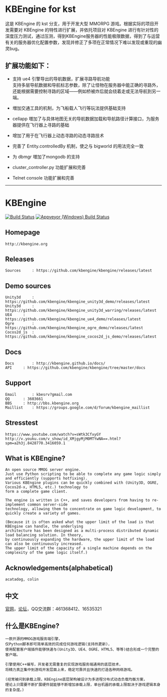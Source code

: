 # KBEngine for kst

这是 KBEngine 的 kst 分支，用于开发大型 MMORPG 游戏。根据实际的项目开发需要对 KBEngine 的特性进行扩展，并依托项目对 KBEngine 进行有针对性的深度压力测试，通过压测，得到KBEngine服务器的性能极限数据，得到了与运营有关的服务器优化配置参数，发现并修正了多项在正常情况下难以发现或重现的幽灵bug。 

## 扩展功能如下：  
 - 支持 ue4 引擎导出的导航数据，扩展寻路导航功能  
支持多层导航数据和导航标志参数，除了让怪物在服务器中能正确的寻路外，还能根据需要控制寻路的区域——例如桥被炸后就会绕着走或无法导航到另一端。  

- 増加交通工具的机制，为飞船载人飞行等玩法提供基础支持  

- cellapp 増加了与具体地图无关的导航数据加载和导航路径计算接口，为服务器提供在飞行器上寻路的基础  

- 增加了用于在飞行器上动态寻路的动态寻路技术  

- 完善了 Entity.controlledBy 机制，使之与 bigworld 的用法完全一致  

- 为 dbmgr 増加了mongodb 的支持  

- cluster_controller.py 功能扩展和完善  

- Telnet console 功能扩展和完善  

--- 
KBEngine
========

[![Build Status](https://travis-ci.org/kbengine/kbengine.svg)](https://travis-ci.org/kbengine/kbengine)
[![Appveyor (Windows) Build  Status](https://ci.appveyor.com/api/projects/status/github/kbengine/kbengine?branch=master&svg=true)](https://ci.appveyor.com/project/kbengine/kbengine/branch/master)


## Homepage

	http://kbengine.org


## Releases

	Sources		: https://github.com/kbengine/kbengine/releases/latest


## Demo sources

	Unity3d		: https://github.com/kbengine/kbengine_unity3d_demo/releases/latest
	Unity3d		: https://github.com/kbengine/kbengine_unity3d_warring/releases/latest
	UE4		: https://github.com/kbengine/kbengine_ue4_demo/releases/latest
	Ogre		: https://github.com/kbengine/kbengine_ogre_demo/releases/latest
	Cocos2d_js	: https://github.com/kbengine/kbengine_cocos2d_js_demo/releases/latest


## Docs

	Docs		: http://kbengine.github.io/docs/
	API		: https://github.com/kbengine/kbengine/tree/master/docs


## Support

	Email		: kbesrv?gmail.com
	QQ		: 3603661
	BBS		: http://bbs.kbengine.org
	Maillist	: https://groups.google.com/d/forum/kbengine_maillist

## Stresstest

	https://www.youtube.com/watch?v=sWtk3CfxyGY
	http://v.youku.com/v_show/id_XMjgyMjM0MTYwNA==.html?spm=a2h3j.8428770.3416059.1

## What is KBEngine?

	An open source MMOG server engine. 
	Just use Python scripting to be able to complete any game logic simply and efficiently (supports hotfixing).
	Various KBEngine plugins can be quickly combined with (Unity3D, OGRE, Cocos2d-x, HTML5, etc.) technology to 
	form a complete game client.

	The engine is written in C++, and saves developers from having to re-implement common server-side 
	technology, allowing them to concentrate on game logic development, to quickly create a variety of games.

	(Because it is often asked what the upper limit of the load is that KBEngine can handle, the underlying 
	architecture has been designed as a multi-process distributed dynamic load balancing solution. In theory, 
	by continuously expanding the hardware, the upper limit of the load can also be continuously increased. 
	The upper limit of the capacity of a single machine depends on the complexity of the game logic itself.)


## Acknowledgements(alphabetical)

	acatadog, colin


## 中文

[官网](http://kbengine.github.io/cn)，[论坛](http://bbs.kbengine.org)，QQ交流群：461368412、16535321


## 什么是KBEngine?

	一款开源的MMOG游戏服务端引擎，
	仅Python脚本即可简单高效的完成任何游戏逻辑(支持热更新)，
	使用配套客户端插件能够快速与(Unity3D、UE4、OGRE、HTML5、等等)结合形成一个完整的客户端。

	引擎使用C++编写，开发者无需重复的实现游戏服务端通用的底层技术，
	将精力真正集中到游戏开发层面上来，稳定可靠并且快速的打造各种网络游戏。

	(经常被问到承载上限，KBEngine底层架构被设计为多进程分布式动态负载均衡方案，
	理论上只需要不断扩展硬件就能够不断增加承载上限，单台机器的承载上限取决于游戏逻辑本身的复杂度。)


